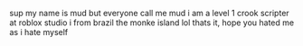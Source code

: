 sup my name is mud but everyone call me mud
i am a level 1 crook scripter at roblox studio 
i from brazil the monke island lol
thats it, hope you hated me as i hate myself
